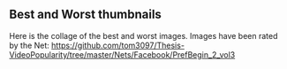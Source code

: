 ## Best and Worst thumbnails

Here is the collage of the best and worst images. Images have been rated by the Net: https://github.com/tom3097/Thesis-VideoPopularity/tree/master/Nets/Facebook/PrefBegin_2_vol3

